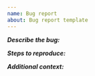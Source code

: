 ```yaml
---
name: Bug report
about: Bug report template
---
```


**_Describe the bug:_**

**_Steps to reproduce:_**

**_Additional context:_**
